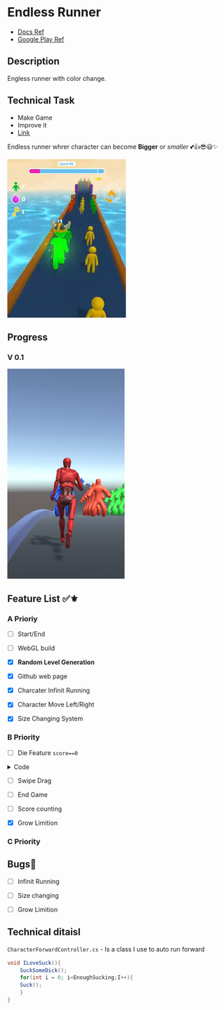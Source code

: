 # Endless Runner

- [Docs Ref](https://docs.google.com/document/d/1ozKamX1teAbwxqOpEU_CuRYcMWSM6VP-/edit)
- [Google Play Ref](https://play.google.com/store/apps/details?id=com.hypercarrot.giantrush)

## Description 

Engless runner with color change.



## Technical Task

- Make Game
- Improve it
- [Link](fuckYou.com)


Endless runner whrer character can become **Bigger** or *smaller*
💕👍😎😃✨

![Refrence](res/RefGiantRush.gif)


## Progress

### V 0.1

![V 0.1](res/EndlessSize0.1.gif)

## Feature List ✅⚜

### A Prioriy

- [ ] Start/End 
- [ ] WebGL build
- [x] **Random Level Generation**
- [x] Github web page
- [x] Charcater Infinit Running 
- [x] Character Move Left/Right
- [x] Size Changing System


### B Priority

- [ ] Die Feature `score==0`

<details> 
 <summary>Code</summary>

```csharp
void Update(){
	if(score<0)
		Die();
	else	
		KeepRunning();
}
```
</details> 

- [ ] Swipe Drag
- [ ] End Game
- [ ] Score counting
- [x] Grow Limition


### C Priority

## Bugs🐞 

- [ ] Infinit Running
- [ ] Size changing
- [ ] Grow Limition


## Technical ditaisl 

`CharacterForwardController.cs`	 - Is a class I use to auto run forward

```csharp
void ILoveSuck(){
	SuckSomeDick();
	for(int i = 0; i<EnoughSucking;I++){
	Suck();
	}
}

```

